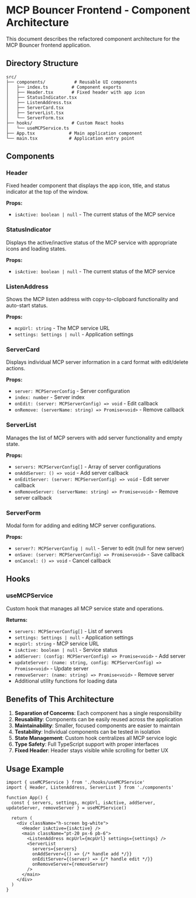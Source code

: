 # MCP Bouncer Frontend - Component Architecture

This document describes the refactored component architecture for the MCP Bouncer frontend application.

## Directory Structure

```
src/
├── components/           # Reusable UI components
│   ├── index.ts         # Component exports
│   ├── Header.tsx       # Fixed header with app icon
│   ├── StatusIndicator.tsx
│   ├── ListenAddress.tsx
│   ├── ServerCard.tsx
│   ├── ServerList.tsx
│   └── ServerForm.tsx
├── hooks/               # Custom React hooks
│   └── useMCPService.ts
├── App.tsx             # Main application component
└── main.tsx            # Application entry point
```

## Components

### Header
Fixed header component that displays the app icon, title, and status indicator at the top of the window.

**Props:**
- `isActive: boolean | null` - The current status of the MCP service

### StatusIndicator
Displays the active/inactive status of the MCP service with appropriate icons and loading states.

**Props:**
- `isActive: boolean | null` - The current status of the MCP service

### ListenAddress
Shows the MCP listen address with copy-to-clipboard functionality and auto-start status.

**Props:**
- `mcpUrl: string` - The MCP service URL
- `settings: Settings | null` - Application settings

### ServerCard
Displays individual MCP server information in a card format with edit/delete actions.

**Props:**
- `server: MCPServerConfig` - Server configuration
- `index: number` - Server index
- `onEdit: (server: MCPServerConfig) => void` - Edit callback
- `onRemove: (serverName: string) => Promise<void>` - Remove callback

### ServerList
Manages the list of MCP servers with add server functionality and empty state.

**Props:**
- `servers: MCPServerConfig[]` - Array of server configurations
- `onAddServer: () => void` - Add server callback
- `onEditServer: (server: MCPServerConfig) => void` - Edit server callback
- `onRemoveServer: (serverName: string) => Promise<void>` - Remove server callback

### ServerForm
Modal form for adding and editing MCP server configurations.

**Props:**
- `server?: MCPServerConfig | null` - Server to edit (null for new server)
- `onSave: (server: MCPServerConfig) => Promise<void>` - Save callback
- `onCancel: () => void` - Cancel callback

## Hooks

### useMCPService
Custom hook that manages all MCP service state and operations.

**Returns:**
- `servers: MCPServerConfig[]` - List of servers
- `settings: Settings | null` - Application settings
- `mcpUrl: string` - MCP service URL
- `isActive: boolean | null` - Service status
- `addServer: (config: MCPServerConfig) => Promise<void>` - Add server
- `updateServer: (name: string, config: MCPServerConfig) => Promise<void>` - Update server
- `removeServer: (name: string) => Promise<void>` - Remove server
- Additional utility functions for loading data

## Benefits of This Architecture

1. **Separation of Concerns**: Each component has a single responsibility
2. **Reusability**: Components can be easily reused across the application
3. **Maintainability**: Smaller, focused components are easier to maintain
4. **Testability**: Individual components can be tested in isolation
5. **State Management**: Custom hook centralizes all MCP service logic
6. **Type Safety**: Full TypeScript support with proper interfaces
7. **Fixed Header**: Header stays visible while scrolling for better UX

## Usage Example

```tsx
import { useMCPService } from './hooks/useMCPService'
import { Header, ListenAddress, ServerList } from './components'

function App() {
  const { servers, settings, mcpUrl, isActive, addServer, updateServer, removeServer } = useMCPService()

  return (
    <div className="h-screen bg-white">
      <Header isActive={isActive} />
      <main className="pt-20 px-6 pb-6">
        <ListenAddress mcpUrl={mcpUrl} settings={settings} />
        <ServerList
          servers={servers}
          onAddServer={() => {/* handle add */}}
          onEditServer={(server) => {/* handle edit */}}
          onRemoveServer={removeServer}
        />
      </main>
    </div>
  )
}
```
